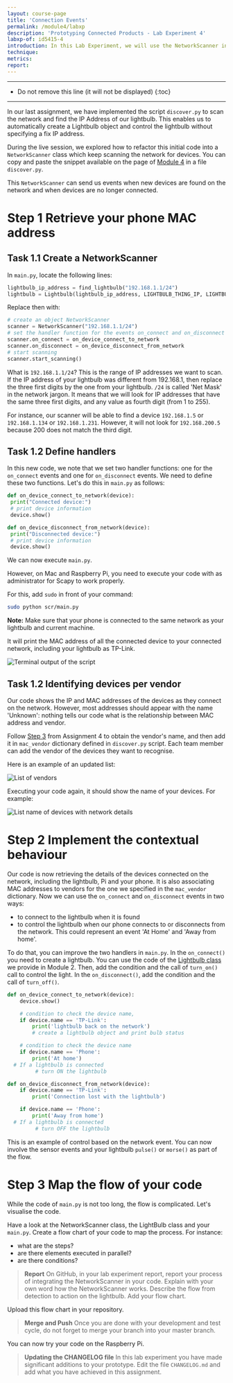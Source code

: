 ```yaml
---
layout: course-page
title: 'Connection Events'
permalink: /module4/labxp
description: 'Prototyping Connected Products - Lab Experiment 4'
labxp-of: id5415-4
introduction: In this Lab Experiment, we will use the NetworkScanner introduced in the live session to detect a smartphone on the network. It will provide an indicator 'at home' and 'away from home' that we will use to control the light.
technique:
metrics:
report:
---
```


---

- Do not remove this line (it will not be displayed)
{:toc}

---

In our last assignment, we have implemented the script `discover.py` to scan the network and find the IP Address of our lightbulb. This enables us to automatically create a Lightbulb object and control the lightbulb without specifying a fix IP address.

During the live session, we explored how to refactor this initial code into a `NetworkScanner` class which keep scanning the network for devices. You can copy and paste the snippet available on the page of [Module 4](https://id5415.datacentricdesign.org/module4/) in a file `discover.py`.

This `NetworkScanner` can send us events when new devices are found on the network and when devices are no longer connected.

# Step 1 Retrieve your phone MAC address

## Task 1.1 Create a NetworkScanner

In `main.py`, locate the following lines:

```python
lightbulb_ip_address = find_lightbulb("192.168.1.1/24")
lightbulb = Lightbulb(lightbulb_ip_address, LIGHTBULB_THING_IP, LIGHTBULB_PRIVATE_KEY_PATH)
```

Replace then with:

```python
# create an object NetworkScanner
scanner = NetworkScanner("192.168.1.1/24")
# set the handler function for the events on_connect and on_disconnect
scanner.on_connect = on_device_connect_to_network
scanner.on_disconnect = on_device_disconnect_from_network
# start scanning
scanner.start_scanning()
```

What is `192.168.1.1/24`? This is the range of IP addresses we want to scan. If the IP address of your lightbulb was different from 192.168.1, then replace the three first digits by the one from your lightbulb. `/24` is called 'Net Mask' in the network jargon. It means that we will look for IP addresses that have the same three first digits, and any value as fourth digit (from 1 to 255).

For instance, our scanner will be able to find a device `192.168.1.5` or `192.168.1.134` or `192.168.1.231`. However, it will not look for `192.168.200.5` because 200 does not match the third digit.

## Task 1.2 Define handlers

In this new code, we note that we set two handler functions: one for the `on_connect` events and one for `on_disconnect` events. We need to define these two functions. Let's do this in `main.py` as follows:

```python
def on_device_connect_to_network(device):
 print("Connected device:")
 # print device information
 device.show()

def on_device_disconnect_from_network(device):
 print("Disconnected device:")
 # print device information
 device.show()
```

We can now execute `main.py`.

However, on Mac and Raspberry Pi, you need to execute your code with as administrator for Scapy to work properly.

For this, add `sudo` in front of your command:

```bash
sudo python scr/main.py
```

**Note:** Make sure that your phone is connected to the same network as your lightbulb and current machine.

It will print the MAC address of all the connected device to your connected network, including your lightbulb as TP-Link.

![Terminal output of the script](../../assets/img/courses/id5415/module4/assignment/1.2.0.png)

## Task 1.2 Identifying devices per vendor

Our code shows the IP and MAC addresses of the devices as they connect on the network. However, most addresses should appear with the name 'Unknown': nothing tells our code what is the relationship between MAC address and vendor.

Follow [Step 3](https://id5415.datacentricdesign.org/module4/assignment#step-3-associate-mac-addresses-to-vendors) from Assignment 4 to obtain the vendor's name, and then add it in `mac_vendor` dictionary defined in `discover.py` script. Each team member can add the vendor of the devices they want to recognise.

Here is an example of an updated list:

![List of vendors](../../assets/img/courses/id5415/module4/assignment/1.2.1.png)

Executing your code again, it should show the name of your devices. For example:

![List name of devices with network details](../../assets/img/courses/id5415/module4/assignment/1.2.2.png)

# Step 2 Implement the contextual behaviour

Our code is now retrieving the details of the devices connected on the network, including the lightbulb, Pi and your phone. It is also associating MAC addresses to vendors for the one we specified in the `mac_vendor` dictionary. Now we can use the `on_connect` and `on_disconnect` events in two ways:

- to connect to the lightbulb when it is found
- to control the lightbulb when our phone connects to or disconnects from the network. This could represent an event 'At Home' and 'Away from home'.

To do that, you can improve the two handlers in `main.py`. In the `on_connect()` you need to create a lightbulb. You can use the code of the [Lightbulb class](https://id5415.datacentricdesign.org/module2/) we provide in Module 2. Then, add the condition and the call of `turn_on()` call to control the light. In the `on_disconnect()`, add the condition and the call of `turn_off()`.

```python
def on_device_connect_to_network(device):
    device.show()

    # condition to check the device name,
    if device.name == 'TP-Link':
        print('lightbulb back on the network')
        # create a lightbulb object and print bulb status

    # condition to check the device name
    if device.name == 'Phone':
        print('At home')
  # If a lightbulb is connected
         # turn ON the lightbulb

def on_device_disconnect_from_network(device):
    if device.name == 'TP-Link':
        print('Connection lost with the lightbulb')

    if device.name == 'Phone':
        print('Away from home')
  # If a lightbulb is connected
         # turn OFF the lightbulb
```

This is an example of control based on the network event. You can now involve the sensor events and your lightbulb `pulse()` or `morse()` as part of the flow.

# Step 3 Map the flow of your code

While the code of `main.py` is not too long, the flow is complicated. Let's visualise the code.

Have a look at the NetworkScanner class, the LightBulb class and your `main.py`. Create a flow chart of your code to map the process. For instance:

- what are the steps?
- are there elements executed in parallel?
- are there conditions?

> **Report** On GitHub, in your lab experiment report, report your process of integrating the NetworkScanner in your code. Explain with your own word how the NetworkScanner works. Describe the flow from detection to action on the lightbulb. Add your flow chart.

Upload this flow chart in your repository.

> **Merge and Push** Once you are done with your development and test cycle, do not forget to merge your branch into your master branch.

You can now try your code on the Raspberry Pi.

> **Updating the CHANGELOG file** In this lab experiment you have made significant additions to your prototype. Edit the file `CHANGELOG.md` and add what you have achieved in this assignment.

